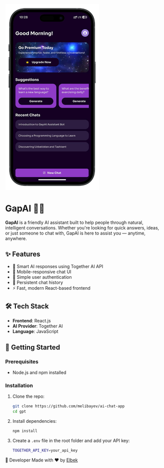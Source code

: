 <img src="https://github.com/melibayev/ai-chat-app/blob/main/src/assets/images/home.png" alt="GapAI Preview" width="300"/>

# GapAI 🤖💬

**GapAI** is a friendly AI assistant built to help people through natural, intelligent conversations. Whether you're looking for quick answers, ideas, or just someone to chat with, GapAI is here to assist you — anytime, anywhere.

## ✨ Features

- 🧠 Smart AI responses using Together AI API
- 📱 Mobile-responsive chat UI
- 🔐 Simple user authentication
- 💬 Persistent chat history 
- ⚡ Fast, modern React-based frontend

## 🛠 Tech Stack

- **Frontend**: React.js
- **AI Provider**: Together AI
- **Language**: JavaScript

## 🚀 Getting Started

### Prerequisites

- Node.js and npm installed

### Installation

1. Clone the repo:

   ```bash
   git clone https://github.com/melibayev/ai-chat-app
   cd gpt
   ```

2. Install dependencies:

    ```bash
    npm install
    ```

3. Create a `.env` file in the root folder and add your API key:

    ```bash
    TOGETHER_API_KEY=your_api_key
    ```

👤 Developer
Made with ❤️ by [Elbek](https://github.com/melibayev/)
